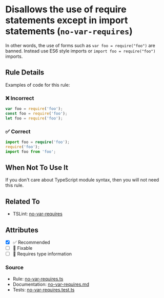 # Disallows the use of require statements except in import statements (`no-var-requires`)

In other words, the use of forms such as `var foo = require("foo")` are banned. Instead use ES6 style imports or `import foo = require("foo")` imports.

## Rule Details

Examples of code for this rule:

<!--tabs-->

### ❌ Incorrect

```ts
var foo = require('foo');
const foo = require('foo');
let foo = require('foo');
```

### ✅ Correct

```ts
import foo = require('foo');
require('foo');
import foo from 'foo';
```

## When Not To Use It

If you don't care about TypeScript module syntax, then you will not need this rule.

## Related To

- TSLint: [no-var-requires](https://palantir.github.io/tslint/rules/no-var-requires/)

## Attributes

- [x] ✅ Recommended
- [ ] 🔧 Fixable
- [ ] 💭 Requires type information

### Source

- Rule: [no-var-requires.ts](https://github.com/typescript-eslint/typescript-eslint/blob/main/packages/eslint-plugin/src/rules/no-var-requires.ts)
- Documentation: [no-var-requires.md](https://github.com/typescript-eslint/typescript-eslint/blob/main/packages/eslint-plugin/docs/rules/no-var-requires.md)
- Tests: [no-var-requires.test.ts](https://github.com/typescript-eslint/typescript-eslint/blob/main/packages/eslint-plugin/tests/rules/no-var-requires.test.ts)
